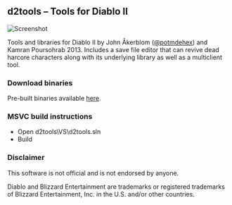 ## d2tools – Tools for Diablo II
![Screenshot](https://github.com/potmdehex/d2tools/blob/master/d2heroedit/screenshot.png)

Tools and libraries for Diablo II by John Åkerblom ([@potmdehex](https://twitter.com/potmdehex))
and Kamran Poursohrab 2013. Includes a save file editor that can revive dead harcore characters along with its underlying library as well as a multiclient tool.

### Download binaries
Pre-built binaries available [here](https://github.com/potmdehex/d2tools/releases).

### MSVC build instructions
 * Open d2tools\VS\d2tools.sln
 * Build

### Disclaimer
This software is not official and is not endorsed by anyone.

Diablo and Blizzard Entertainment are trademarks or registered trademarks 
of Blizzard Entertainment, Inc. in the U.S. and/or other countries.
